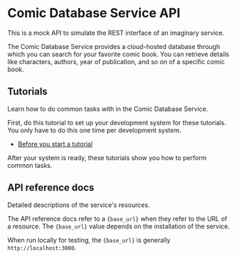 
# Comic Database Service API

This is a mock API to simulate the REST interface of an
imaginary service.

The Comic Database Service provides a cloud-hosted database through which you can search for your favorite comic book. You can retrieve details like characters, authors, year of publication, and so on of a specific comic book.

## Tutorials

Learn how to do common tasks with in the Comic Database Service.

First, do this tutorial to set up your development system for these tutorials. You only have to do this one time per development system.

* [Before you start a tutorial](Getting_started.md)

After your system is ready, these tutorials show you how to perform common tasks.


## API reference docs

Detailed descriptions of the service's resources.

The API reference docs refer to a `{base_url}` when they
refer to the URL of a resource. The `{base_url}` value depends
on the installation of the service.

When run locally for testing, the `{base_url}` is
generally `http://localhost:3000`.

